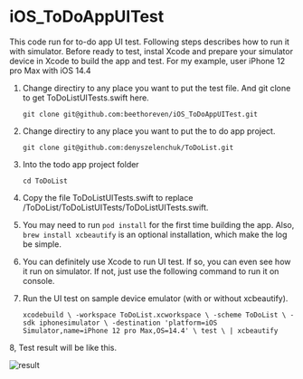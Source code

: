 # iOS_ToDoAppUITest

This code run for to-do app UI test. Following steps describes how to run it with simulator.
Before ready to test, instal Xcode and prepare your simulator device in Xcode to build the app and test. For my example, user iPhone 12 pro Max with iOS 14.4

1. Change directiry to any place you want to put the test file. And git clone to get ToDoListUITests.swift here.

   `git clone git@github.com:beethoreven/iOS_ToDoAppUITest.git`


2. Change directiry to any place you want to put the to do app project.

   `git clone git@github.com:denyszelenchuk/ToDoList.git`


3. Into the todo app project folder

   `cd ToDoList`


4. Copy the file ToDoListUITests.swift to replace /ToDoList/ToDoListUITests/ToDoListUITests.swift.

5. You may need to run `pod install` for the first time building the app. Also, `brew install xcbeautify` is an optional installation, which make the log be simple.

6. You can definitely use Xcode to run UI test. If so, you can even see how it run on simulator. If not, just use the following command to run it on console.

7. Run the UI test on sample device emulator (with or without xcbeautify).

   `xcodebuild \
     -workspace ToDoList.xcworkspace \
     -scheme ToDoList \
     -sdk iphonesimulator \
     -destination 'platform=iOS Simulator,name=iPhone 12 pro Max,OS=14.4' \
     test \
     | xcbeautify`

8, Test result will be like this.

![result](https://i.imgur.com/36hvcxF.png)
